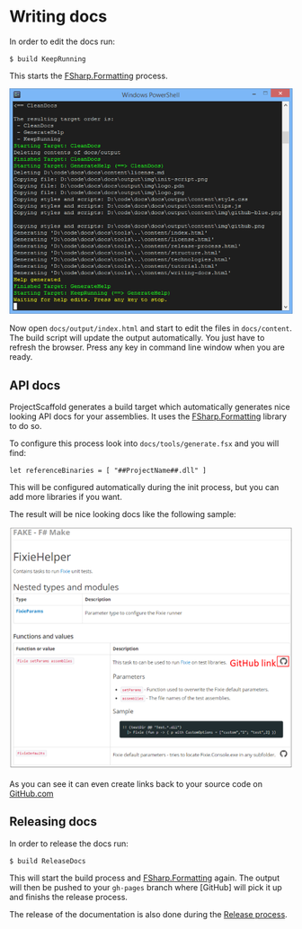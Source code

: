 # Writing docs

In order to edit the docs run:

    $ build KeepRunning
    
This starts the [FSharp.Formatting](https://github.com/tpetricek/FSharp.Formatting) process. 
 
![alt text](img/keep-running.png "Keep running in order to edit docs")

Now open `docs/output/index.html` and start to edit the files in `docs/content`. The build script will update the output automatically.
You just have to refresh the browser. Press any key in command line window when you are ready.

## API docs

ProjectScaffold generates a build target which automatically generates nice looking API docs for your assemblies.
It uses the [FSharp.Formatting](https://github.com/tpetricek/FSharp.Formatting) library to do so. 

To configure this process look into `docs/tools/generate.fsx` and you will find:

    let referenceBinaries = [ "##ProjectName##.dll" ]
    
This will be configured automatically during the init process, but you can add more libraries if you want.

The result will be nice looking docs like the following sample:

![alt text](img/api-docs.png "API docs with Github Links")  

As you can see it can even create links back to your source code on [GitHub.com](http://github.com)

## Releasing docs

In order to release the docs run:

    $ build ReleaseDocs

This will start the build process and [FSharp.Formatting](https://github.com/tpetricek/FSharp.Formatting) again. The output will then be pushed to your `gh-pages` branch where [GitHub] will pick it up and finishs the release process.

The release of the documentation is also done during the [Release process](release-process.html). 